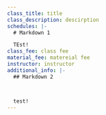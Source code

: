 ```yaml
---
class_title: title
class_description: descirption
schedules: |-
  # Markdown 1

  TEst!
class_fee: class fee
material_fee: matereial fee
instructor: instructor
additional_info: |-
  ## Markdown 2



  test!
---
```

